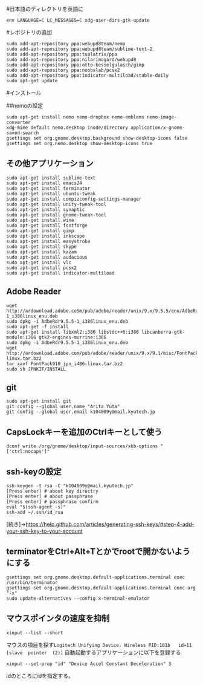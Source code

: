 #日本語のディレクトリを英語に

```
env LANGUAGE=C LC_MESSAGES=C xdg-user-dirs-gtk-update
```

#レポジトリの追加

```
sudo add-apt-repository ppa:webupd8team/nemo
sudo add-apt-repository ppa:webupd8team/sublime-text-2
sudo add-apt-repository ppa:tualatrix/ppa
sudo add-apt-repository ppa:nilarimogard/webupd8
sudo add-apt-repository ppa:otto-kesselgulasch/gimp
sudo add-apt-repository ppa:noobslab/pcsx2
sudo add-apt-repository ppa:indicator-multiload/stable-daily
sudo apt-get update
```

#インストール

##nemoの設定

```
sudo apt-get install nemo nemo-dropbox nemo-emblems nemo-image-converter
xdg-mime default nemo.desktop inode/directory application/x-gnome-saved-search
gsettings set org.gnome.desktop.background show-desktop-icons false
gsettings set org.nemo.desktop show-desktop-icons true
```

## その他アプリケーション

```
sudo apt-get install sublime-text
sudo apt-get install emacs24
sudo apt-get install terminator
sudo apt-get install ubuntu-tweak
sudo apt-get install compizconfig-settings-manager
sudo apt-get install unity-tweak-tool
sudo apt-get install synaptic
sudo apt-get install gnome-tweak-tool
sudo apt-get install wine
sudo apt-get install fontforge
sudo apt-get install gimp
sudo apt-get install inkscape
sudo apt-get install easystroke
sudo apt-get install skype
sudo apt-get install kazam
sudo apt-get install audacious
sudo apt-get install vlc
sudo apt-get install pcsx2
sudo apt-get install indicator-multiload
```

## Adobe Reader

```
wget http://ardownload.adobe.coSm/pub/adobe/reader/unix/9.x/9.5.5/enu/AdbeRdr9.5.5-1_i386linux_enu.deb
sudo dpkg -i AdbeRdr9.5.5-1_i386linux_enu.deb
sudo apt-get -f install
sudo apt-get install libxml2:i386 libstdc++6:i386 libcanberra-gtk-module:i386 gtk2-engines-murrine:i386
sudo dpkg -i AdbeRdr9.5.5-1_i386linux_enu.deb
wget http://ardownload.adobe.com/pub/adobe/reader/unix/9.x/9.1/misc/FontPack910_jpn_i486-linux.tar.bz2
tar xavf FontPack910_jpn_i486-linux.tar.bz2
sudo sh JPNKIT/INSTALL
```

## git

```
sudo apt-get install git
git config --global user.name "Arita Yuta"
git config --global user.email k104009y@mail.kyutech.jp 
```

## CapsLockキーを追加のCtrlキーとして使う

```
dconf write /org/gnome/desktop/input-sources/xkb-options "['ctrl:nocaps']"
```

## ssh-keyの設定

```
ssh-keygen -t rsa -C "k104009y@mail.kyutech.jp"
[Press enter] # about key directry
[Press enter] # about passphrase
[Press enter] # passphrase confirm
eval "$(ssh-agent -s)"
ssh-add ~/.ssh/id_rsa
```

[続き]->https://help.github.com/articles/generating-ssh-keys/#step-4-add-your-ssh-key-to-your-account

## terminatorをCtrl+Alt+Tとかでrootで開かないようにする

```
gsettings set org.gnome.desktop.default-applications.terminal exec /usr/bin/terminator
gsettings set org.gnome.desktop.default-applications.terminal exec-arg "-x"
sudo update-alternatives --config x-terminal-emulator
```

## マウスポインタの速度を抑制

```
xinput --list --short
```

マウスの項目を探す`Logitech Unifying Device. Wireless PID:101b	id=11	[slave  pointer  (2)]`
自動起動するアプリケーションに以下を登録する

```
xinput --set-prop "id" "Device Accel Constant Deceleration" 3
```

idのところにidを指定する。
